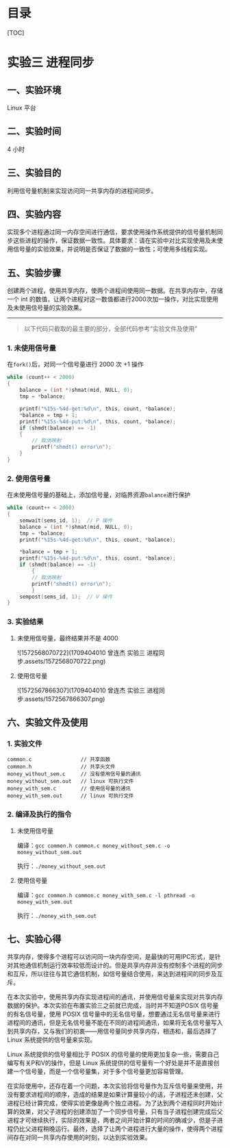 <h1>目录</h1>
[TOC]
<div style="page-break-after: always;"></div>

# 实验三  进程同步 

## 一、实验环境 

Linux 平台 

## 二、实验时间 

4 小时 

## 三、实验目的 

利用信号量机制来实现访问同一共享内存的进程间同步。 

## 四、实验内容 

实现多个进程通过同一内存空间进行通信，要求使用操作系统提供的信号量机制同步这些进程的操作，保证数据一致性。具体要求：请在实验中对比实现使用及未使用信号量的实验效果，并说明是否保证了数据的一致性；可使用多线程实现。 

## 五、实验步骤

创建两个进程，使用共享内存，使两个进程间使用同一数据。在共享内存中，存储一个 int 的数值，让两个进程对这一数值都进行2000次加一操作，对比实现使用及未使用信号量的实验效果。

----

>以下代码只截取的最主要的部分，全部代码参考“实验文件及使用”

### 1. 未使用信号量

在`fork()`后，对同一个信号量进行 2000 次 +1 操作

```c
while (count++ < 2000)
{
    balance = (int *)shmat(mid, NULL, 0);
    tmp = *balance;

    printf("%15s-%4d-get:%d\n", this, count, *balance);
    *balance = tmp + 1;
    printf("%15s-%4d-put:%d\n", this, count, *balance);
    if (shmdt(balance) == -1)
    {
        // 取消映射
        printf("shmdt() error\n");
    }
}
```

### 2. 使用信号量

在未使用信号量的基础上，添加信号量，对临界资源`balance`进行保护

```c
while (count++ < 2000)
{
    semwait(sems_id, 1);  // P 操作
    balance = (int *)shmat(mid, NULL, 0);
    tmp = *balance;
    printf("%15s-%4d-get:%d\n", this, count, *balance);

    *balance = tmp + 1;
    printf("%15s-%4d-put:%d\n", this, count, *balance);
    if (shmdt(balance) == -1)
        {
        // 取消映射
        printf("shmdt() error\n");
        }
    sempost(sems_id, 1);  // V 操作
}
```

### 3. 实验结果

1. 未使用信号量，最终结果并不是 4000

   ![1572568070722](1709404010 曾连杰 实验三 进程同步.assets/1572568070722.png)

2. 使用信号量

   ![1572567866307](1709404010 曾连杰 实验三 进程同步.assets/1572567866307.png)

## 六、实验文件及使用

### 1. 实验文件

```
common.c				// 共享函数
common.h				// 共享头文件
money_without_sem.c		// 没有使用信号量的通讯
money_without_sem.out	// linux 可执行文件
money_with_sem.c		// 使用信号量的通讯
money_with_sem.out		// linux 可执行文件
```

### 2. 编译及执行的指令

1. 未使用信号量

   编译：`gcc common.h common.c money_without_sem.c -o money_without_sem.out`

   执行：`./money_without_sem.out`

2. 使用信号量

   编译：`gcc common.h common.c money_with_sem.c -l pthread -o money_with_sem.out`

   执行：`./money_with_sem.out`


## 七、实验心得

共享内存，使得多个进程可以访问同一块内存空间，是最快的可用IPC形式，是针对其他通信机制运行效率较低而设计的。但是共享内存并没有控制多个进程的同步和互斥，所以往往与其它通信机制，如信号量结合使用，来达到进程间的同步及互斥。

在本次实验中，使用共享内存实现进程间的通讯，并使用信号量来实现对共享内存数据的保护。本次实验在布置实验三之前就已完成，当时并不知道POSIX 信号量的有名信号量，使用 POSIX 信号量中的无名信号量，想要通过无名信号量来进行进程间的通讯，但是无名信号量不能在不同的进程间通讯，如果将无名信号量写入到共享内存，又与我们的初衷——用信号量同步共享内存，相违和，最后选择了 Linux 系统提供的信号量来实现。

Linux 系统提供的信号量相比于 POSIX 的信号量的使用更加复杂一些，需要自己编写有关P和V的操作，但是 Linux 系统提供的信号量有一个好处是并不是直接创建一个信号量，而是一个信号量集，对于多个信号量更加容易管理。

在实际使用中，还存在着一个问题，本次实验将信号量作为互斥信号量来使用，并没有要求进程间的顺序，造成的结果是如果计算量较小的话，子进程还未创建，父进程已经计算完成，使得实验更像是两个独立进程。为了达到两个进程同时开始计算的效果，对父子进程的创建添加了一个同步信号量，只有当子进程创建完成后父进程才可继续执行，实际的效果是，两者之间开始计算的时间的确减少，但是子进程仍比父进程稍晚运行。最终，选择了让两个进程进行大量的操作，使得两个进程间存在对同一共享内存使用的时刻，以达到实验效果。